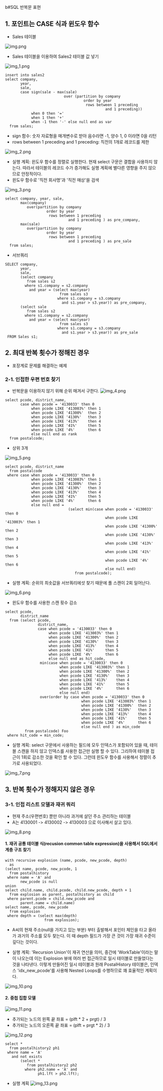 b#SQL 반복문 표현
## 1. 포인트는 CASE 식과 윈도우 함수
- Sales 테이블

![img.png](img.png)

- Sales 테이블을 이용하여 Sales2 테이블 값 넣기

![img_1.png](img_1.png)

```roomsql
insert into sales2 
select company,
       year,
       sale,
       case sign(sale - max(sale) 
                           over (partition by company
                                    order by year
                                     rows between 1 preceding
                                              and 1 preceding))
       		when 0 then '='                                              
      		when 1 then '+'                                              
       		when -1 then '-' else null end as var 
  from sales;
```
- sign 함수: 숫자 자료형을 매개변수로 받아 음수라면 -1, 양수 1, 0 이라면 0을 리턴
- rows between 1 preceding and 1 preceding: 직전의 1개로 레코드를 제한


![img_2.png](img_2.png)
- 실행 계획: 윈도우 함수를 정렬로 실행한다. 현재 select 구문은 결합을 사용하지 않는다. 따라서 테이블의 레코드 수가 증가해도 실행 계획에 별다른 영향을 주지 않으므로 안정적이다.
- 윈도우 함수로 '직전 회사명'과 '직전 매상'을 검색

![img_3.png](img_3.png)
```roomsql
select company, year, sale,
       max(company) 
          over(partition by company 
                   order by year 
                    rows between 1 preceding 
                             and 1 preceding ) as pre_company,
       max(sale) 
          over(partition by company 
                   order by year 
                    rows between 1 preceding 
                             and 1 preceding ) as pre_sale
  from sales;
```
- 서브쿼리

```roomsql
SELECT company,
       year,
       sale,
       (select company
          from sales s2
         where s1.company = s2.company
           and year = (select max(year)
                         from sales s3
                        where s1.company = s3.company
                          and s1.year > s3.year)) as pre_company,
       (select sale
          from sales s2
         where s1.company = s2.company
           and year = (select max(year)
                         from sales s3
                        where s1.company = s3.company
                          and s1.year > s3.year)) as pre_sale
 FROM Sales s1;
```

## 2. 최대 반복 횟수가 정해진 경우
- 포장계로 문제를 해결하는 예제
### 2-1. 인접한 우편 번호 찾기
- 반복문을 이용하지 않기 위해 순위 매겨서 구한다.
![img_4.png](img_4.png)
```roomsql
select pcode, district_name,
       case when pcode = '4130033' then 0
            when pcode LIKE '413003%' then 1
            when pcode LIKE '41300%'  then 2
            when pcode LIKE '4130%'   then 3
            when pcode LIKE '413%'    then 4
            when pcode LIKE '41%'     then 5
            when pcode LIKE '4%'      then 6
            else null end as rank
  from postalcode;
```
- 상위 3개

![img_5.png](img_5.png)
```roomsql
select pcode, district_name 
  from postalcode
 where case when pcode = '4130033' then 0
            when pcode LIKE '413003%' then 1
            when pcode LIKE '41300%'  then 2
            when pcode LIKE '4130%'   then 3
            when pcode LIKE '413%'    then 4
            when pcode LIKE '41%'     then 5
            when pcode LIKE '4%'      then 6
            else null end = 
                             (select min(case when pcode = '4130033' then 0
                                              when pcode LIKE '413003%' then 1
                                              when pcode LIKE '41300%'  then 2
                                              when pcode LIKE '4130%'   then 3
                                              when pcode LIKE '413%'    then 4
                                              when pcode LIKE '41%'     then 5
                                              when pcode LIKE '4%'      then 6
                                              else null end)
                                from postalcode);
```
- 실행 계획: 순위의 최솟값을 서브쿼리에섯 찾기 때문에 풀 스캔이 2회 일어난다.

![img_6.png](img_6.png)

- 윈도우 함수를 사용한 스캔 횟수 감소
```roomsql
select pcode,
       district_name 
  from (select pcode,
  			   district_name,
  			   case when pcode = '4130033' then 0
           		    when pcode LIKE '413003%' then 1
                    when pcode LIKE '41300%'  then 2
                    when pcode LIKE '4130%'   then 3
                    when pcode LIKE '413%'    then 4
                    when pcode LIKE '41%'     then 5
                    when pcode LIKE '4%'      then 6
                    else null end as hit_code,
                min(case when pcode = '4130033' then 0
				         when pcode LIKE '413003%' then 1
				         when pcode LIKE '41300%'  then 2
				         when pcode LIKE '4130%'   then 3
				         when pcode LIKE '413%'    then 4
				         when pcode LIKE '41%'     then 5
				         when pcode LIKE '4%'      then 6
				         else null end)
				over(order by case when pcode = '4130033' then 0
						           when pcode LIKE '413003%' then 1
						           when pcode LIKE '41300%'  then 2
						           when pcode LIKE '4130%'   then 3
						           when pcode LIKE '413%'    then 4
						           when pcode LIKE '41%'     then 5
						           when pcode LIKE '4%'      then 6
						           else null end ) as min_code
	     from postalcode) Foo
 where hit_code = min_code;
```

- 실행 계획: select 구문에서 사용하는 필드에 모두 인덱스가 포함되어 있을 때, 테이블 스캔을 하지 않고 인덱스를 사용한 접근만 실행 할 수 있다. 그리하여 테이블 접근이 1회로 감소한 것을 확인 할 수 있다. 그런데 윈도우 함수를 사용해서 정렬이 추가로 사용되었다. 

![img_7.png](img_7.png)

## 3. 반복 횟수가 정해지지 않은 경우
### 3-1. 인접 리스트 모델과 재귀 쿼리
- 현재 주소(우편번호) 뿐만 아니라 과거에 살던 주소 관리하는 테이블
- A는 4130001 -> 4130002 -> 4130003 으로 이사해서 살고 있다.

![img_8.png](img_8.png)

#### 1. 재귀 공통 테이블 식(recusion common table expression)을 사용해서 SQL에서 계층 구조 찾기
```roomsql
with recursive explosion (name, pcode, new_pcode, depth)
  as
(select name, pcode, new_pcode, 1
  from postalhistory 
 where name = 'A' and 
       new_pcode is null
union
select child.name, child.pcode, child.new_pcode, depth + 1
  from explosion as parent, postalhistory as child
 where parent.pcode = child.new_pcode and 
       parent.name = child.name)
select name, pcode, new_pcode 
  from explosion 
 where depth = (select max(depth)
                  from explosion); 
```
- A씨의 현재 주소(null을 가지고 있는 부분) 부터 출발해서 포인터 체인을 타고 올라가 과거의 주소를 모두 찾는다. 이 때 depth 필드가 가장 큰 것이 가장 재귀 수준이 깊다는 것이다.

- 실행 계획: 'Recursion Union'이 재귀 연산을 의미, 중간에 'WorkTable'이라는 말이 나오는데 이는 Explosion 뷰에 여러 번 접근하므로 일시 테이블로 만들었다는 것을 나타낸다. 이렇게 만들어진 일시 테이블과 원래 PostalHistory 테이블은, 인덱스 'idx_new_pcode'를 사용해 Nested Loops를 수행하므로 꽤 효율적인 계획이다.


![img_10.png](img_10.png)

#### 2. 중첩 집합 모델 

![img_11.png](img_11.png)

- 추가되는 노드의 왼쪽 끝 좌표 = (plft * 2 + prgt) / 3
- 추가되는 노드의 오른쪽 끝 좌표 = (plft + prgt * 2) / 3

![img_12.png](img_12.png)
```roomsql
select * 
  from postalhistory2 ph1
 where name = 'A'
   and not exists
       (select * 
          from postalhistory2 ph2
         where ph2.name = 'A' and
               ph1.lft > ph2.lft); 
```
- 실행 계획
![img_13.png](img_13.png)